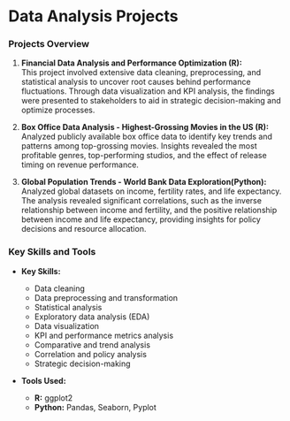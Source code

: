 # Data Analysis Projects

### Projects Overview

1. **Financial Data Analysis and Performance Optimization (R):**  
   This project involved extensive data cleaning, preprocessing, and statistical analysis to uncover root causes behind performance fluctuations. Through data visualization and KPI analysis, the findings were presented to stakeholders to aid in strategic decision-making and optimize processes.

2. **Box Office Data Analysis - Highest-Grossing Movies in the US (R):**  
   Analyzed publicly available box office data to identify key trends and patterns among top-grossing movies. Insights revealed the most profitable genres, top-performing studios, and the effect of release timing on revenue performance.

3. **Global Population Trends - World Bank Data Exploration(Python):**  
   Analyzed global datasets on income, fertility rates, and life expectancy. The analysis revealed significant correlations, such as the inverse relationship between income and fertility, and the positive relationship between income and life expectancy, providing insights for policy decisions and resource allocation.

### Key Skills and Tools

- **Key Skills:**  
  - Data cleaning  
  - Data preprocessing and transformation  
  - Statistical analysis  
  - Exploratory data analysis (EDA)  
  - Data visualization  
  - KPI and performance metrics analysis  
  - Comparative and trend analysis  
  - Correlation and policy analysis  
  - Strategic decision-making

- **Tools Used:**  
  - **R:** ggplot2  
  - **Python:** Pandas, Seaborn, Pyplot
